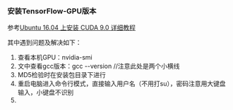 ### 安装TensorFlow-GPU版本

参考[Ubuntu 16.04 上安装 CUDA 9.0 详细教程](https://blog.csdn.net/QLULIBIN/article/details/78714596)

其中遇到问题及解决如下：

1. 查看本机GPU：nvidia-smi
2. 文中查看gcc版本：gcc --version  //注意此处是两个小横线
3. MD5检验时在安装包目录下进行
4. 重启电脑进入命令行模式，直接输入用户名（不用打su），密码注意用大键盘输入，小键盘不识别
5. 
